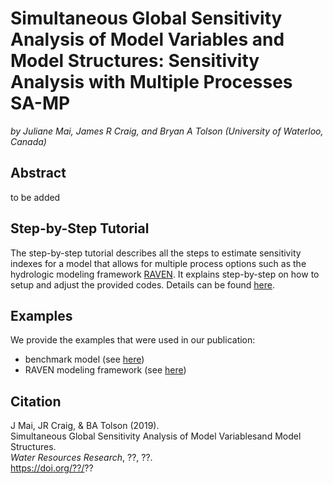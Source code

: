 # Simultaneous Global Sensitivity Analysis of Model Variables and Model Structures: Sensitivity Analysis with Multiple Processes SA-MP
*by Juliane Mai, James R Craig, and Bryan A Tolson (University of Waterloo, Canada)*

## Abstract
to be added

## Step-by-Step Tutorial
The step-by-step tutorial describes all the steps to estimate sensitivity indexes for a model that allows for multiple process options such as the hydrologic modeling framework [RAVEN](http://raven.uwaterloo.ca). It explains step-by-step on how to setup and adjust the provided codes. Details can be found [here](https://github.com/julemai/SA-MP/wiki/Step-by-Step-Tutorial).

## Examples
We provide the examples that were used in our publication:
- benchmark model (see [here](https://github.com/julemai/SA-MP/wiki/Examples#benchmark-model))
- RAVEN modeling framework (see [here](https://github.com/julemai/MVA/wiki/Examples#raven-modeling-framework))

## Citation
J Mai, JR Craig, & BA Tolson (2019). <br>
Simultaneous Global Sensitivity Analysis of Model Variablesand Model Structures. <br>
*Water Resources Research*, ??, ??.<br>
https://doi.org/??/??
